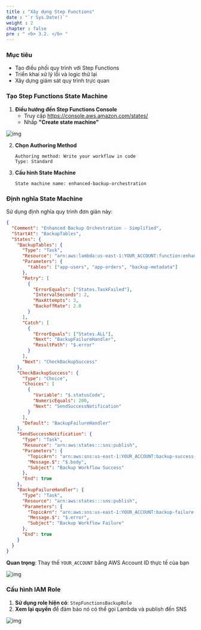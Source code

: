 ```yaml
---
title : "Xây dựng Step Functions"
date : "`r Sys.Date()`"
weight : 2
chapter : false
pre : " <b> 3.2. </b> "
---
```


### Mục tiêu
- Tạo điều phối quy trình với Step Functions
- Triển khai xử lý lỗi và logic thử lại
- Xây dựng giám sát quy trình trực quan

### Tạo Step Functions State Machine

1. **Điều hướng đến Step Functions Console**
   - Truy cập https://console.aws.amazon.com/states/
   - Nhấp **"Create state machine"**

![img](/images/3.svlessimp/state1.png)

2. **Chọn Authoring Method**
   ```
   Authoring method: Write your workflow in code
   Type: Standard
   ```

3. **Cấu hình State Machine**
   ```
   State machine name: enhanced-backup-orchestration
   ```

### Định nghĩa State Machine

Sử dụng định nghĩa quy trình đơn giản này:

```json
{
  "Comment": "Enhanced Backup Orchestration - Simplified",
  "StartAt": "BackupTables",
  "States": {
    "BackupTables": {
      "Type": "Task",
      "Resource": "arn:aws:lambda:us-east-1:YOUR_ACCOUNT:function:enhanced-dynamodb-backup",
      "Parameters": {
        "tables": ["app-users", "app-orders", "backup-metadata"]
      },
      "Retry": [
        {
          "ErrorEquals": ["States.TaskFailed"],
          "IntervalSeconds": 2,
          "MaxAttempts": 3,
          "BackoffRate": 2.0
        }
      ],
      "Catch": [
        {
          "ErrorEquals": ["States.ALL"],
          "Next": "BackupFailureHandler",
          "ResultPath": "$.error"
        }
      ],
      "Next": "CheckBackupSuccess"
    },
    "CheckBackupSuccess": {
      "Type": "Choice",
      "Choices": [
        {
          "Variable": "$.statusCode",
          "NumericEquals": 200,
          "Next": "SendSuccessNotification"
        }
      ],
      "Default": "BackupFailureHandler"
    },
    "SendSuccessNotification": {
      "Type": "Task",
      "Resource": "arn:aws:states:::sns:publish",
      "Parameters": {
        "TopicArn": "arn:aws:sns:us-east-1:YOUR_ACCOUNT:backup-success-notifications",
        "Message.$": "$.body",
        "Subject": "Backup Workflow Success"
      },
      "End": true
    },
    "BackupFailureHandler": {
      "Type": "Task",
      "Resource": "arn:aws:states:::sns:publish",
      "Parameters": {
        "TopicArn": "arn:aws:sns:us-east-1:YOUR_ACCOUNT:backup-failure-notifications",
        "Message.$": "$.error",
        "Subject": "Backup Workflow Failure"
      },
      "End": true
    }
  }
}
```

**Quan trọng**: Thay thế `YOUR_ACCOUNT` bằng AWS Account ID thực tế của bạn

![img](/images/3.svlessimp/state2.png)

### Cấu hình IAM Role

1. **Sử dụng role hiện có**: `StepFunctionsBackupRole`
2. **Xem lại quyền** để đảm bảo nó có thể gọi Lambda và publish đến SNS

![img](/images/3.svlessimp/state3.png)
